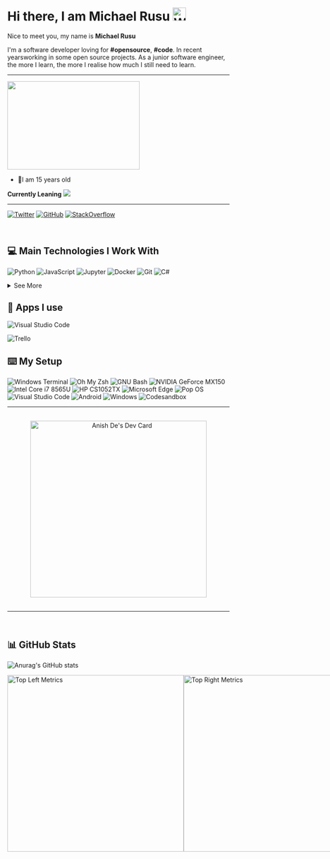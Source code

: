 # Hi there, I am Michael Rusu <img src="https://raw.githubusercontent.com/MartinHeinz/MartinHeinz/master/wave.gif" alt="Wave Animated" width="30px">

Nice to meet you, my name is **Michael Rusu** 

I'm a software developer loving for <b>#opensource</b>, <b>#code</b>. In recent yearsworking in some open source projects. As a junior software engineer, the more I learn, the more I realise how much I still need to learn.</p>

------

<img align="center" width="300" height="200" src="https://c.tenor.com/NOYF3f82b_gAAAAC/programmer.gif"></a>
- 👾I am 15 years old

**Currently Leaning**
![](https://github.com/Rishit-dagli/Rishit-dagli/blob/master/badges/tensorflow.svg)

------------

[![Twitter](https://img.shields.io/badge/Twitter-1DA1F2?style=for-the-badge&logo=twitter&logoColor=white)](https://twitter.com/Tech_guyMike)
[![GitHub](https://img.shields.io/badge/GitHub-100000?style=for-the-badge&logo=github&logoColor=white)](https://github.com)
[![StackOverflow](https://img.shields.io/badge/Stack_Overflow-FE7A16?style=for-the-badge&logo=stack-overflow&logoColor=white)](https://stackoverflow.com/users/15261476/michael-rusu)


&nbsp;
## 💻 Main Technologies I Work With

![Python](https://img.shields.io/badge/Python-3776AB?style=for-the-badge&logo=python&logoColor=white)
![JavaScript](https://img.shields.io/badge/JavaScript-323330?style=for-the-badge&logo=javascript&logoColor=F7DF1E)
![Jupyter](https://img.shields.io/badge/Jupyter-F37626.svg?&style=for-the-badge&logo=Jupyter&logoColor=white)
![Docker](https://img.shields.io/badge/Docker-2CA5E0?style=for-the-badge&logo=docker&logoColor=white)
![Git](https://img.shields.io/badge/Git-F05032?style=for-the-badge&logo=git&logoColor=white)
![C#](https://img.shields.io/badge/C%23-239120?style=for-the-badge&logo=c-sharp&logoColor=white)

<details>
  <summary>See More</summary>
  

![JSON](https://img.shields.io/badge/json-5E5C5C?style=for-the-badge&logo=json&logoColor=white)
![NodeJS](https://img.shields.io/badge/Node.js-339933?style=for-the-badge&logo=nodedotjs&logoColor=white)
![NPM](https://img.shields.io/badge/npm-CB3837?style=for-the-badge&logo=npm&logoColor=white)
![Yarn](https://img.shields.io/badge/Yarn-2C8EBB?style=for-the-badge&logo=yarn&logoColor=white)
![React](https://img.shields.io/badge/React-20232A?style=for-the-badge&logo=react&logoColor=61DAFB)
![.NET](https://img.shields.io/badge/.NET-5C2D91?style=for-the-badge&logo=.net&logoColor=white)
![C++](https://img.shields.io/badge/C%2B%2B-00599C?style=for-the-badge&logo=c%2B%2B&logoColor=white)
![HTML](https://img.shields.io/badge/HTML5-E34F26?style=for-the-badge&logo=html5&logoColor=white)
![SwiftUI](https://img.shields.io/badge/Swift-FA7343?style=for-the-badge&logo=swift&logoColor=white)
</details>
  
## 📱 Apps I use

![Visual Studio Code](https://img.shields.io/badge/Visual_Studio_Code-0078D4?style=for-the-badge&logo=visual%20studio%20code&logoColor=white)

![Trello](https://img.shields.io/badge/Trello-0052CC?style=for-the-badge&logo=trello&logoColor=white)

  
## ⌨️ My Setup
  
![Windows Terminal](https://img.shields.io/badge/windows%20terminal-4D4D4D?style=for-the-badge&logo=windows%20terminal&logoColor=white)
![Oh My Zsh](https://img.shields.io/badge/oh_my_zsh-1A2C34?style=for-the-badge&logo=ohmyzsh&logoColor=white)
![GNU Bash](https://img.shields.io/badge/GNU%20Bash-4EAA25?style=for-the-badge&logo=GNU%20Bash&logoColor=white)
![NVIDIA GeForce MX150](https://img.shields.io/badge/NVIDIA-GeForceMX150-76B900?style=for-the-badge&logo=nvidia&logoColor=white)
![Intel Core i7 8565U](https://img.shields.io/badge/Intel-Core_i7_8565U-0071C5?style=for-the-badge&logo=intel&logoColor=white)
![HP CS1052TX](https://img.shields.io/badge/hp-CS1052TX-0096D6?style=for-the-badge&logo=hp&logoColor=white)
![Microsoft Edge](https://img.shields.io/badge/Microsoft_Edge-0078D7?style=for-the-badge&logo=Microsoft-edge&logoColor=white)
![Pop OS](https://img.shields.io/badge/Pop!_OS-48B9C7?style=for-the-badge&logo=Pop!_OS&logoColor=white)
![Visual Studio Code](https://img.shields.io/badge/Visual_Studio_Code-0078D4?style=for-the-badge&logo=visual%20studio%20code&logoColor=white)
![Android](https://img.shields.io/badge/Android-3DDC84?style=for-the-badge&logo=android&logoColor=white)
![Windows](https://img.shields.io/badge/Windows-0078D6?style=for-the-badge&logo=windows&logoColor=white)
![Codesandbox](https://img.shields.io/badge/Codesandbox-000000?style=for-the-badge&logo=CodeSandbox&logoColor=white)

---

<br>

<div align="center">
<a href="https://app.daily.dev/AnishDe12020"><img src="devcard.svg" width="400" alt="Anish De's Dev Card"/></a>
</div>

<br>

---
  
&nbsp;
## 📊 GitHub Stats

![Anurag's GitHub stats](https://github-readme-stats.vercel.app/api?username=Michael-Rusu&count_private=true)

<div style="display:flex;flex-direction:row;">
  <img src="metrics.top.left.svg" alt="Top Left Metrics" width="400px" />
  <img src="metrics.top.right.svg" alt="Top Right Metrics" width="400px" />
<div>

<details>
  <summary>More Metrics</summary>
  
<!-- | ![Bottom Left Metrics](metrics.bottom.left.svg) | ![Bottom Right Metrics](metrics.bottom.right.svg) |
| ----------------------------------------- | ------------------------------------------- | -->
  
<div style="display:flex;flex-direction:row;">
  <img src="metrics.bottom.left.svg" alt="Bottom Left Metrics" width="400px" />
  <img src="metrics.bottom.right.svg" alt="Bottom Right Metrics" width="400px" />
<div>
  
</details>
  
<details>
  <summary>Stat Cards</summary>
  <div style="display:flex;flex-direction:row;" align="center">
    <img src="https://github-readme-stats.vercel.app/api?username=anishde12020&count_private=true&show_icons=true&theme=radical" alt="AnishDe12020's GitHub Stats" width="400px" height="200px" />
    <img src="https://github-readme-stats.vercel.app/api/wakatime?username=AnishDe12020&layout=compact&theme=radical" alt="AnishDe12020's  Wakatime States" width="400px" height="200px"/>
  </div>
</details>

<!-- <div style="display:flex;">
  <img src="metrics.left.svg" alt="Left Metrics" />
  <img src="metrics.right.svg" alt="Right Metrics" />
</div> -->

<!-- ![Left Metrics](metrics.left.svg) ![Right Metrics](metrics.right.svg) -->

<!-- <img src="metrics.base.svg" alt="Base Metrics" align="left" />
<img src="metrics.achievements.svg" alt="Achievments" align="right" />
  <img src="metrics.tweets.svg" alt="Tweets" align="right" /> -->

<!-- ![Base Metrics](metrics.base.svg)
![Achievments](metrics.achievements.svg)
![Tweets](metrics.tweets.svg) -->

## 📰 My Latest Blog Posts
<!-- HASHNODE_BLOG:START -->
<p align="left">
<a href="https://blog.anishde.dev//how-to-make-a-back-to-top-button-and-page-progress-bar-with-html-css-and-javascript" title="How to Make a Back to Top Button and Page Progress Bar with HTML, CSS, and JavaScript"><img src="https://cdn.hashnode.com/res/hashnode/image/upload/v1640144896880/b4sCz6SdF.png" alt="How to Make a Back to Top Button and Page Progress Bar with HTML, CSS, and JavaScript" width="250px" align="left" /></a>
<a href="https://blog.anishde.dev//how-to-make-a-back-to-top-button-and-page-progress-bar-with-html-css-and-javascript" title="How to Make a Back to Top Button and Page Progress Bar with HTML, CSS, and JavaScript"><strong>How to Make a Back to Top Button and Page Progress Bar with HTML, CSS, and JavaScript</strong></a>
<div><strong>22 Dec 2021</strong></div>
<br/> This article was first posted on Freecodecamp on the 21st of December, 2021. Link - https://www.freecodecamp.org/news/back-to-top-button-and-page-progressbar-with-html-css-and-js/

You've probably seen a "back-to-top" button at the bottom-right corne... </p> <br/> <br/>
<p align="left">
<a href="https://blog.anishde.dev//how-to-use-the-github-repository" title="How to Use the .github Repository"><img src="https://cdn.hashnode.com/res/hashnode/image/upload/v1639627184519/Yqo5BERsU.png" alt="How to Use the .github Repository" width="250px" align="left" /></a>
<a href="https://blog.anishde.dev//how-to-use-the-github-repository" title="How to Use the .github Repository"><strong>How to Use the .github Repository</strong></a>
<div><strong>16 Dec 2021</strong></div>
<br/> Note: This article was first published in the Freecodecamp publication on the 15th of December, 2021. The link to the original article - https://www.freecodecamp.org/news/how-to-use-the-dot-github-repository/

GitHub has many special repositories. Fo... </p> <br/> <br/>
<p align="left">
<a href="https://blog.anishde.dev//adding-an-in-browser-code-preview-to-your-react-application-with-sandpack" title="Adding an in-browser code preview to your React Application with Sandpack"><img src="https://cdn.hashnode.com/res/hashnode/image/upload/v1639228519537/gLvn_u4gu.png" alt="Adding an in-browser code preview to your React Application with Sandpack" width="250px" align="left" /></a>
<a href="https://blog.anishde.dev//adding-an-in-browser-code-preview-to-your-react-application-with-sandpack" title="Adding an in-browser code preview to your React Application with Sandpack"><strong>Adding an in-browser code preview to your React Application with Sandpack</strong></a>
<div><strong>11 Dec 2021</strong> | <strong>Updated: 11 Dec 2021</strong></div>
<br/> Sandpack is a live coding environment that runs on the browser. It is made by the team behind CodeSandbox. The main objective here is to provide interactive examples to play around with, to users. I see it being widely used in things like blog posts ... </p> <br/> <br/>
<!-- HASHNODE_BLOG:END -->

<!-- ### [See More at blog.anishde.dev]() -->
  
<div align="center">  
  <a href="https://blog.anishde.dev/"><img src="https://img.shields.io/badge/See More-1F75FE?style=for-the-badge" alt="More Blog Posts" height="50px" width="150px" /></a>
</div>

